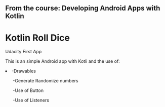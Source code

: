 ## From the course: Developing Android Apps with Kotlin ##
# Kotlin Roll Dice
Udacity First App

This is an simple Android app with Kotli and the use of:
<li>
  -Drawables
  </li>
  <ul>
-Generate Randomize numbers
  </ul>
  <ul>
-Use of Button 
  </ul>
  <ul>
-Use of Listeners
  </ul>
</li>
